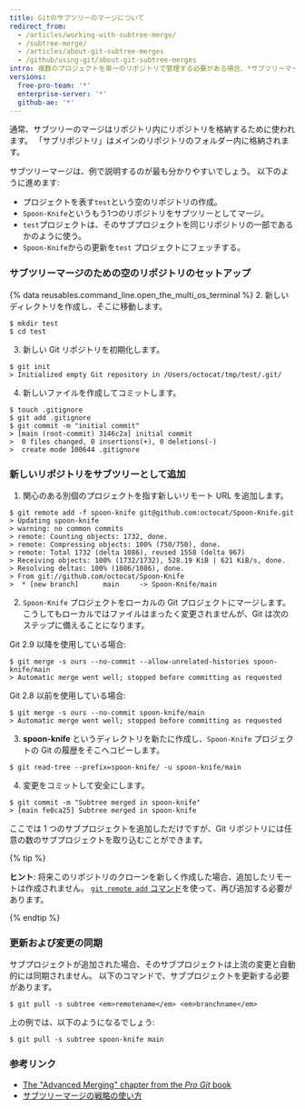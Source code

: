 ```yaml
---
title: Gitのサブツリーのマージについて
redirect_from:
  - /articles/working-with-subtree-merge/
  - /subtree-merge/
  - /articles/about-git-subtree-merges
  - /github/using-git/about-git-subtree-merges
intro: 複数のプロジェクトを単一のリポジトリで管理する必要がある場合、*サブツリーマージ*を使ってすべての参照を扱うことができます。
versions:
  free-pro-team: '*'
  enterprise-server: '*'
  github-ae: '*'
---
```


通常、サブツリーのマージはリポジトリ内にリポジトリを格納するために使われます。 「サブリポジトリ」はメインのリポジトリのフォルダー内に格納されます。

サブツリーマージは、例で説明するのが最も分かりやすいでしょう。 以下のように進めます:

- プロジェクトを表す`test`という空のリポジトリの作成。
- `Spoon-Knife`というもう1つのリポジトリをサブツリーとしてマージ。
- `test`プロジェクトは、そのサブプロジェクトを同じリポジトリの一部であるかのように使う。
- `Spoon-Knife`からの更新を`test` プロジェクトにフェッチする。

### サブツリーマージのための空のリポジトリのセットアップ

{% data reusables.command_line.open_the_multi_os_terminal %}
2. 新しいディレクトリを作成し、そこに移動します。
  ```shell
  $ mkdir test
  $ cd test
  ```
3. 新しい Git リポジトリを初期化します。
  ```shell
  $ git init
  > Initialized empty Git repository in /Users/octocat/tmp/test/.git/
  ```
4. 新しいファイルを作成してコミットします。
  ```shell
  $ touch .gitignore
  $ git add .gitignore
  $ git commit -m "initial commit"
  > [main (root-commit) 3146c2a] initial commit
  >  0 files changed, 0 insertions(+), 0 deletions(-)
  >  create mode 100644 .gitignore
  ```

### 新しいリポジトリをサブツリーとして追加

1. 関心のある別個のプロジェクトを指す新しいリモート URL を追加します。
  ```shell
  $ git remote add -f spoon-knife git@github.com:octocat/Spoon-Knife.git
  > Updating spoon-knife
  > warning: no common commits
  > remote: Counting objects: 1732, done.
  > remote: Compressing objects: 100% (750/750), done.
  > remote: Total 1732 (delta 1086), reused 1558 (delta 967)
  > Receiving objects: 100% (1732/1732), 528.19 KiB | 621 KiB/s, done.
  > Resolving deltas: 100% (1086/1086), done.
  > From git://github.com/octocat/Spoon-Knife
  >  * [new branch]      main     -> Spoon-Knife/main
  ```
2. `Spoon-Knife` プロジェクトをローカルの Git プロジェクトにマージします。 こうしてもローカルではファイルはまったく変更されませんが、Git は次のステップに備えることになります。

  Git 2.9 以降を使用している場合:
  ```shell
  $ git merge -s ours --no-commit --allow-unrelated-histories spoon-knife/main
  > Automatic merge went well; stopped before committing as requested
  ```

  Git 2.8 以前を使用している場合:
  ```shell
  $ git merge -s ours --no-commit spoon-knife/main
  > Automatic merge went well; stopped before committing as requested
  ```
3. **spoon-knife** というディレクトリを新たに作成し、`Spoon-Knife` プロジェクトの Git の履歴をそこへコピーします。
  ```shell
  $ git read-tree --prefix=spoon-knife/ -u spoon-knife/main
  ```
4. 変更をコミットして安全にします。
  ```shell
  $ git commit -m "Subtree merged in spoon-knife"
  > [main fe0ca25] Subtree merged in spoon-knife
  ```

ここでは 1 つのサブプロジェクトを追加しただけですが、Git リポジトリには任意の数のサブプロジェクトを取り込むことができます。

{% tip %}

**ヒント**: 将来このリポジトリのクローンを新しく作成した場合、追加したリモートは作成されません。 [`git remote add` コマンド](/github/getting-started-with-github/managing-remote-repositories)を使って、再び追加する必要があります。

{% endtip %}

### 更新および変更の同期

サブプロジェクトが追加された場合、そのサブプロジェクトは上流の変更と自動的には同期されません。 以下のコマンドで、サブプロジェクトを更新する必要があります。

```shell
$ git pull -s subtree <em>remotename</em> <em>branchname</em>
```

上の例では、以下のようになるでしょう:

```shell
$ git pull -s subtree spoon-knife main
```

### 参考リンク

- [The "Advanced Merging" chapter from the _Pro Git_ book](https://git-scm.com/book/en/v2/Git-Tools-Advanced-Merging)
- [サブツリーマージの戦略の使い方](https://www.kernel.org/pub/software/scm/git/docs/howto/using-merge-subtree.html)
